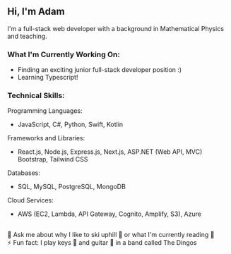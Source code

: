 ## Hi, I'm Adam

I'm a full-stack web developer with a background in Mathematical Physics and teaching.

### What I'm Currently Working On:

- Finding an exciting junior full-stack developer position :)
- Learning Typescript!

### Technical Skills:

Programming Languages:
- JavaScript, C#, Python, Swift, Kotlin

Frameworks and Libraries:
- React.js, Node.js, Express.js, Next.js, ASP.NET (Web API, MVC) Bootstrap, Tailwind CSS

Databases:
- SQL, MySQL, PostgreSQL, MongoDB

Cloud Services:
- AWS (EC2, Lambda, API Gateway, Cognito, Amplify, S3), Azure

##

💬 Ask me about why I like to ski uphill 🎿 or what I'm currently reading 📖 <br>
⚡ Fun fact: I play keys 🎹 and guitar 🎸 in a band called The Dingos 


<!--
**adamrodrigues11/adamrodrigues11** is a ✨ _special_ ✨ repository because its `README.md` (this file) appears on your GitHub profile.

Here are some ideas to get you started:

- 🔭 I’m currently working on ...
- 🌱 I’m currently learning ...
- 👯 I’m looking to collaborate on ...
- 🤔 I’m looking for help with ...
- 💬 Ask me about ...
- 📫 How to reach me: ...
- 😄 Pronouns: ...
- ⚡ Fun fact: ...
-->
